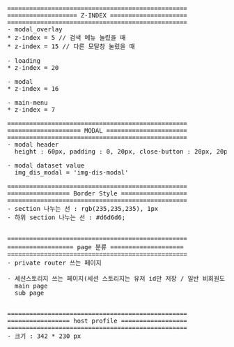 <pre>
=================================================
=================== Z-INDEX =====================
=================================================
- modal_overlay
* z-index = 5 // 검색 메뉴 눌렀을 때
* z-index = 15 // 다른 모달창 눌렀을 때

- loading
* z-index = 20

- modal
* z-index = 16

- main-menu
* z-index = 7

=================================================
==================== MODAL ======================
=================================================
- modal header
  height : 60px, padding : 0, 20px, close-button : 20px, 20px (img : 18px, 18px)

- modal dataset value
  img_dis_modal = 'img-dis-modal'

=================================================
================= Border Style ==================
=================================================
- section 나누는 선 : rgb(235,235,235), 1px
- 하위 section 나누는 선 : #d6d6d6;


=================================================
================== page 분류 ====================
=================================================
- private router 쓰는 페이지

- 세션스토리지 쓰는 페이지(세션 스토리지는 유저 id만 저장 / 일반 비회원도 자유롭게 사용 가능한 페이지)
  main page
  sub page


=================================================
================= host profile ==================
=================================================
- 크기 : 342 * 230 px
</pre>